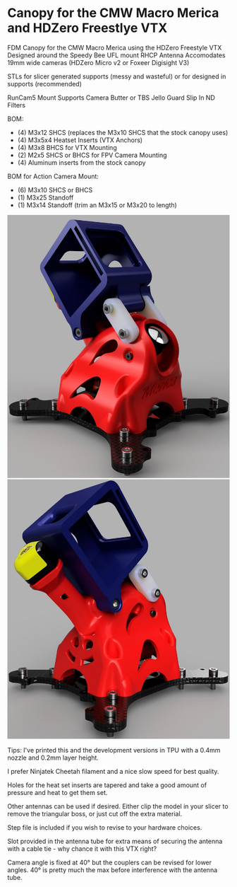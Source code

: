 # Canopy for the CMW Macro Merica and HDZero Freestlye VTX

FDM Canopy for the CMW Macro Merica using the HDZero Freestyle VTX
Designed around the Speedy Bee UFL mount RHCP Antenna
Accomodates 19mm wide cameras (HDZero Micro v2 or Foxeer Digisight V3)

STLs for slicer generated supports (messy and wasteful) or for designed in supports (recommended)

RunCam5 Mount Supports Camera Butter or TBS Jello Guard Slip In ND Filters

BOM:
* (4) M3x12 SHCS (replaces the M3x10 SHCS that the stock canopy uses)
* (4) M3x5x4 Heatset Inserts (VTX Anchors)
* (4) M3x8 BHCS for VTX Mounting
* (2) M2x5 SHCS or BHCS for FPV Camera Mounting
* (4) Aluminum inserts from the stock canopy

BOM for Action Camera Mount:
* (6) M3x10 SHCS or BHCS
* (1) M3x25 Standoff
* (1) M3x14 Standoff (trim an M3x15 or M3x20 to length)

![Rendering](Macro_Merica_FreestyleVTX_Render1.jpg)
![Rendering](Macro_Merica_FreestyleVTX_Render2.jpg)

Tips:
I've printed this and the development versions in TPU with a 0.4mm nozzle and 0.2mm layer height.

I prefer Ninjatek Cheetah filament and a nice slow speed for best quality.

Holes for the heat set inserts are tapered and take a good amount of pressure and heat to get them set.

Other antennas can be used if desired. Either clip the model in your slicer to remove the triangular boss, or just cut off the extra material.

Step file is included if you wish to revise to your hardware choices.

Slot provided in the antenna tube for extra means of securing the antenna with a cable tie - why chance it with this VTX right?

Camera angle is fixed at 40° but the couplers can be revised for lower angles. 40° is pretty much the max before interference with the antenna tube.

